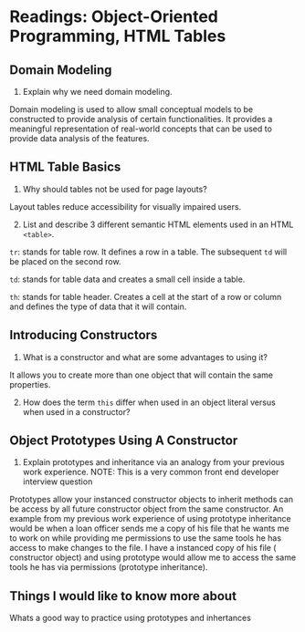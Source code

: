 # Readings: Object-Oriented Programming, HTML Tables

## Domain Modeling

1. Explain why we need domain modeling.

Domain modeling is used to allow small conceptual models to be constructed to provide analysis of certain functionalities. It provides a meaningful
representation of real-world concepts that can be used to provide data analysis of the features.

## HTML Table Basics

1. Why should tables not be used for page layouts?

Layout tables reduce accessibility for visually impaired users.

2. List and describe 3 different semantic HTML elements used in an HTML `<table>`.

`tr`: stands for table row. It defines a row in a table. The subsequent `td` will be placed on the second row.

`td`: stands for table data and creates a small cell inside a table. 

`th`: stands for table header. Creates a cell at the start of a row or column and defines the type of data that it will contain.


## Introducing Constructors

1. What is a constructor and what are some advantages to using it?

It allows you to create more than one object that will contain the same properties.

2. How does the term `this` differ when used in an object literal versus when used in a constructor?



## Object Prototypes Using A Constructor

1. Explain prototypes and inheritance via an analogy from your previous work experience.
NOTE: This is a very common front end developer interview question

Prototypes allow your instanced constructor objects to inherit methods can be access by all future constructor object from the same constructor.
An example from my previous work experience of using prototype inheritance would be when a loan officer sends me a copy of his file that he wants me to 
work on while providing me permissions to use the same tools he has access to make changes to the file. I have a instanced copy of his file ( constructor object) and using prototype would allow me to access the same tools he has via permissions (prototype inheritance).

## Things I would like to know more about

Whats a good way to practice using prototypes and inhertances
